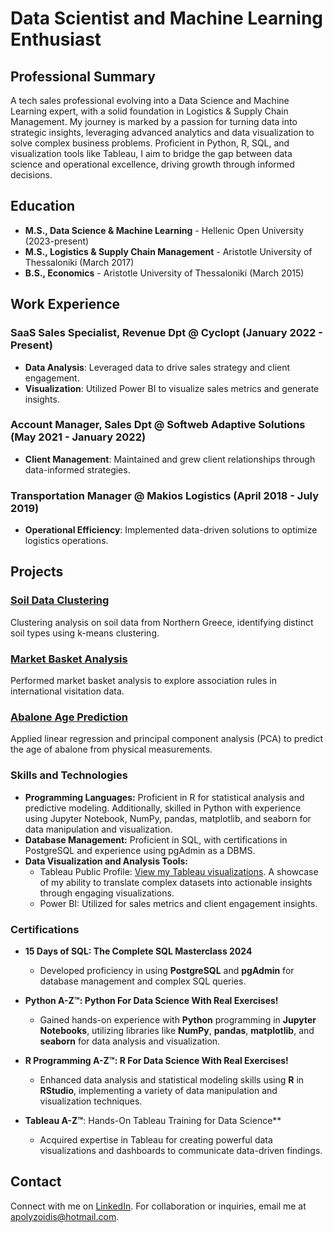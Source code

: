 # Data Scientist and Machine Learning Enthusiast

## Professional Summary

A tech sales professional evolving into a Data Science and Machine Learning expert, with a solid foundation in Logistics & Supply Chain Management. My journey is marked by a passion for turning data into strategic insights, leveraging advanced analytics and data visualization to solve complex business problems. Proficient in Python, R, SQL, and visualization tools like Tableau, I aim to bridge the gap between data science and operational excellence, driving growth through informed decisions.

## Education

- **M.S., Data Science & Machine Learning** - Hellenic Open University (2023-present)
- **M.S., Logistics & Supply Chain Management** - Aristotle University of Thessaloniki (March 2017)
- **B.S., Economics** - Aristotle University of Thessaloniki (March 2015)

## Work Experience

### SaaS Sales Specialist, Revenue Dpt @ Cyclopt (January 2022 - Present)
- **Data Analysis**: Leveraged data to drive sales strategy and client engagement.
- **Visualization**: Utilized Power BI to visualize sales metrics and generate insights.

### Account Manager, Sales Dpt @ Softweb Adaptive Solutions (May 2021 - January 2022)
- **Client Management**: Maintained and grew client relationships through data-informed strategies.

### Transportation Manager @ Makios Logistics (April 2018 - July 2019)
- **Operational Efficiency**: Implemented data-driven solutions to optimize logistics operations.

## Projects

### [Soil Data Clustering](https://github.com/AlexandrosPol/Data-Science-Projects/blob/main/Machine%20Learning%20Algorithms/Soil%20Dataset%20-%20k%20means%20clustering.R)
Clustering analysis on soil data from Northern Greece, identifying distinct soil types using k-means clustering.

### [Market Basket Analysis](https://github.com/AlexandrosPol/Data-Science-Projects/blob/main/Machine%20Learning%20Algorithms/Countries%20Dataset%20-%20apriori%20algorithm.R)
Performed market basket analysis to explore association rules in international visitation data.

### [Abalone Age Prediction](https://github.com/AlexandrosPol/Data-Science-Projects/blob/main/Machine%20Learning%20Algorithms/Abalone%20Dataset%20-%20linear%20regression%2Bpca.R)
Applied linear regression and principal component analysis (PCA) to predict the age of abalone from physical measurements.

### Skills and Technologies

- **Programming Languages:** Proficient in R for statistical analysis and predictive modeling. Additionally, skilled in Python with experience using Jupyter Notebook, NumPy, pandas, matplotlib, and seaborn for data manipulation and visualization.
- **Database Management:** Proficient in SQL, with certifications in PostgreSQL and experience using pgAdmin as a DBMS.
- **Data Visualization and Analysis Tools:**
  - Tableau Public Profile: [View my Tableau visualizations](https://public.tableau.com/app/profile/alexandros.polyzoidis/vizzes). A showcase of my ability to translate complex datasets into actionable insights through engaging visualizations.
  - Power BI: Utilized for sales metrics and client engagement insights.

### Certifications
- **15 Days of SQL: The Complete SQL Masterclass 2024**
  - Developed proficiency in using **PostgreSQL** and **pgAdmin** for database management and complex SQL queries.

- **Python A-Z™: Python For Data Science With Real Exercises!**
  - Gained hands-on experience with **Python** programming in **Jupyter Notebooks**, utilizing libraries like **NumPy**, **pandas**, **matplotlib**, and **seaborn** for data analysis and visualization.

- **R Programming A-Z™: R For Data Science With Real Exercises!**
  - Enhanced data analysis and statistical modeling skills using **R** in **RStudio**, implementing a variety of data manipulation and visualization techniques.

- **Tableau A-Z™**: Hands-On Tableau Training for Data Science**
  - Acquired expertise in Tableau for creating powerful data visualizations and dashboards to communicate data-driven findings.
  
## Contact
Connect with me on [LinkedIn](https://www.linkedin.com/in/alexandrospolyzoidis/).
For collaboration or inquiries, email me at [apolyzoidis@hotmail.com](mailto:apolyzoidis@hotmail.com).

